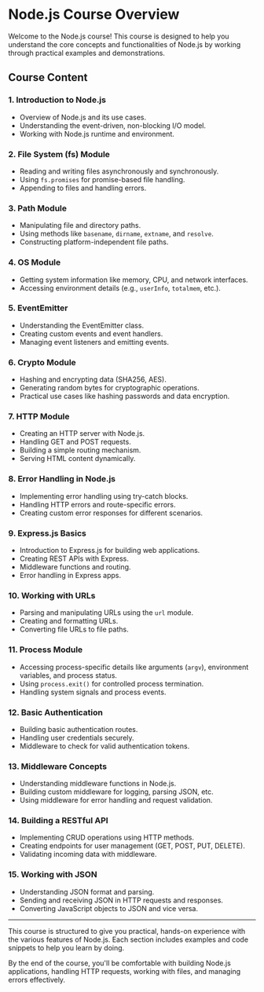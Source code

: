 # Node.js Course Overview

Welcome to the Node.js course! This course is designed to help you understand the core concepts and functionalities of Node.js by working through practical examples and demonstrations.

## Course Content

### 1. **Introduction to Node.js**

- Overview of Node.js and its use cases.
- Understanding the event-driven, non-blocking I/O model.
- Working with Node.js runtime and environment.

### 2. **File System (fs) Module**

- Reading and writing files asynchronously and synchronously.
- Using `fs.promises` for promise-based file handling.
- Appending to files and handling errors.

### 3. **Path Module**

- Manipulating file and directory paths.
- Using methods like `basename`, `dirname`, `extname`, and `resolve`.
- Constructing platform-independent file paths.

### 4. **OS Module**

- Getting system information like memory, CPU, and network interfaces.
- Accessing environment details (e.g., `userInfo`, `totalmem`, etc.).

### 5. **EventEmitter**

- Understanding the EventEmitter class.
- Creating custom events and event handlers.
- Managing event listeners and emitting events.

### 6. **Crypto Module**

- Hashing and encrypting data (SHA256, AES).
- Generating random bytes for cryptographic operations.
- Practical use cases like hashing passwords and data encryption.

### 7. **HTTP Module**

- Creating an HTTP server with Node.js.
- Handling GET and POST requests.
- Building a simple routing mechanism.
- Serving HTML content dynamically.

### 8. **Error Handling in Node.js**

- Implementing error handling using try-catch blocks.
- Handling HTTP errors and route-specific errors.
- Creating custom error responses for different scenarios.

### 9. **Express.js Basics**

- Introduction to Express.js for building web applications.
- Creating REST APIs with Express.
- Middleware functions and routing.
- Error handling in Express apps.

### 10. **Working with URLs**

- Parsing and manipulating URLs using the `url` module.
- Creating and formatting URLs.
- Converting file URLs to file paths.

### 11. **Process Module**

- Accessing process-specific details like arguments (`argv`), environment variables, and process status.
- Using `process.exit()` for controlled process termination.
- Handling system signals and process events.

### 12. **Basic Authentication**

- Building basic authentication routes.
- Handling user credentials securely.
- Middleware to check for valid authentication tokens.

### 13. **Middleware Concepts**

- Understanding middleware functions in Node.js.
- Building custom middleware for logging, parsing JSON, etc.
- Using middleware for error handling and request validation.

### 14. **Building a RESTful API**

- Implementing CRUD operations using HTTP methods.
- Creating endpoints for user management (GET, POST, PUT, DELETE).
- Validating incoming data with middleware.

### 15. **Working with JSON**

- Understanding JSON format and parsing.
- Sending and receiving JSON in HTTP requests and responses.
- Converting JavaScript objects to JSON and vice versa.

---

This course is structured to give you practical, hands-on experience with the various features of Node.js. Each section includes examples and code snippets to help you learn by doing.

By the end of the course, you'll be comfortable with building Node.js applications, handling HTTP requests, working with files, and managing errors effectively.
